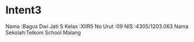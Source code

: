 # Intent3
Nama :Bagus Dwi Jati S Kelas :XIIR5 No Urut :09 NIS :4305/1203.063 Nama Sekolah:Telkom School Malang
